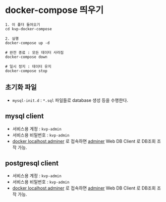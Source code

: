 # docker-compose 띄우기

```
1. 이 폴더 들어오기
cd kvp-docker-compose

2. 실행
docker-compose up -d

# 완전 종료 : 모든 데이터 사라짐
docker-compose down

# 일시 정지 : 데이터 유지
docker-compose stop
```

## 초기화 파일
* `mysql-init.d` : `*.sql` 파일들로 database 생성 등을 수행한다.

## mysql client
* 서비스용 계정 : `kvp-admin`
* 서비스용 비밀번호 : `kvp-admin`
* [docker localhost adminer](http://localhost:28080) 로 접속하면 [adminer](https://www.adminer.org) Web DB Client 로 DB조회 조작 가능.

## postgresql client
* 서비스용 계정 : `kvp-admin`
* 서비스용 비밀번호 : `kvp-admin`
* [docker localhost adminer](http://localhost:28080) 로 접속하면 [adminer](https://www.adminer.org) Web DB Client 로 DB조회 조작 가능.
